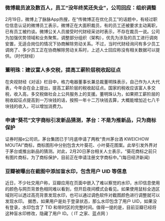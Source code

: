 ### 微博裁员波及数百人，员工“没年终奖还失业”，公司回应：组织调整
2月19日，微博上了脉脉App热搜，在“传微博正在优化员工”的话题中，有经过职位信息认证的微博员工表示，微博正在大面积裁员，有的员工还被要求主动离职，已有员工被约谈。微博公关人员接受时代财经采访时表示，不存在裁员一说。公司为加强优势领域和业务聚焦，调整部分组织（架构），优先为涉及的员工进行调岗安置，无适合岗位的情况下协商解除劳动关系。不过，当时代财经询问有多少员工调岗了、多少员工正在协商解除劳动关系时，上述人士回应称没有相关数据可以提供。（时代财经）
### 董明珠：建议富人多交税，提高工薪阶层税收起征点
在央视财经《对话》栏目中，格力电器董事长兼总裁董明珠表示，自己作为人大代表，今年会在会上提出，提高工薪阶层的税收起征点。国家的税收应该富人多交税，收入高，多交税做社会上公共服务上的支援。董明珠认为，如果把工薪阶层的税收起征点提高到一万块钱的话，按照一年十二万块钱去算，大概能增加近七八千块钱的收入，可以增加消费力。
### 申请“葵花”文字商标引发新品猜测，茅台：不是为推新品，只为商标保护
证券时报e公司讯，茅台集团已于1月底申请了两枚“贵州茅台酒 KWEICHOW MOUTAI”商标，商标图形中分别包含大叶葵花、小叶葵花图案。此举引发外界对于茅台或推出新品的猜测。对此，2月20日茅台相关人士表示，“葵花商标之前只有图片商标，为了商标保护，目前正在申请注册文字商标中。”(每日经济新闻)
### 豆瓣被曝出在截图中添加盲水印，包含用户 UID 等信息
近日，不少社交用户称，豆瓣应用在页面中嵌入了难以察觉的水印，水印信息使用的颜色与网页背景色相同难以看到，但开启夜间模式会看见。如果使用鼠标全选区域则可以透过高亮背景发现水印，也可以通过调色软件对截图颜色进行调整就可以发现水印。
据悉，如果用户是处于登录状态，那么水印包含了用户 UID，如果没有登录，水印包含了 TID 和带时区的完整时间。值得一提的是，目前豆瓣已经将这种盲水印修改，隐藏了用户 ID。（ IT 之家、蓝点网 ）
